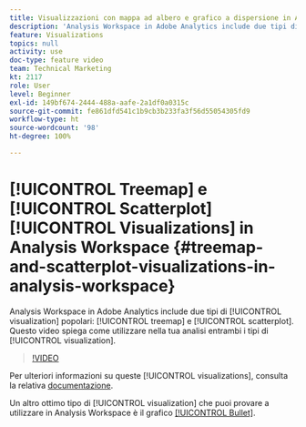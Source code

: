```yaml
---
title: Visualizzazioni con mappa ad albero e grafico a dispersione in Analysis Workspace
description: 'Analysis Workspace in Adobe Analytics include due tipi di visualizzazione popolari: la mappa ad albero e il grafico a dispersione. Questo video spiega come utilizzare nella tua analisi entrambi i tipi di visualizzazione.'
feature: Visualizations
topics: null
activity: use
doc-type: feature video
team: Technical Marketing
kt: 2117
role: User
level: Beginner
exl-id: 149bf674-2444-488a-aafe-2a1df0a0315c
source-git-commit: fe861dfd541c1b9cb3b233fa3f56d55054305fd9
workflow-type: ht
source-wordcount: '98'
ht-degree: 100%

---
```


# [!UICONTROL Treemap] e [!UICONTROL Scatterplot] [!UICONTROL Visualizations] in Analysis Workspace {#treemap-and-scatterplot-visualizations-in-analysis-workspace}

Analysis Workspace in Adobe Analytics include due tipi di [!UICONTROL visualization] popolari: [!UICONTROL treemap] e [!UICONTROL scatterplot]. Questo video spiega come utilizzare nella tua analisi entrambi i tipi di [!UICONTROL visualization].

>[!VIDEO](https://video.tv.adobe.com/v/23988/?quality=12)

Per ulteriori informazioni su queste [!UICONTROL visualizations], consulta la relativa [documentazione](https://experienceleague.adobe.com/docs/analytics/analyze/analysis-workspace/visualizations/treemap.html?lang=it).

Un altro ottimo tipo di [!UICONTROL visualization] che puoi provare a utilizzare in Analysis Workspace è il grafico [[!UICONTROL Bullet]](https://experienceleague.adobe.com/docs/analytics-learn/tutorials/analysis-workspace/visualizations/bullet-graph-visualization.html?lang=it).
